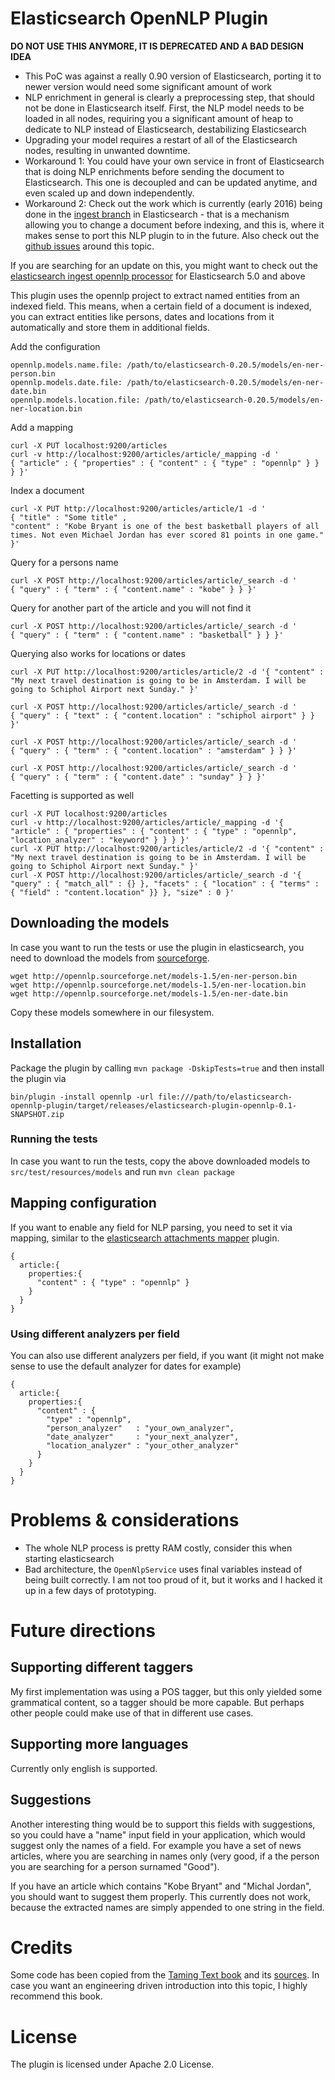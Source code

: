 # Elasticsearch OpenNLP Plugin

**DO NOT USE THIS ANYMORE, IT IS DEPRECATED AND A BAD DESIGN IDEA**

* This PoC was against a really 0.90 version of Elasticsearch, porting it to newer version would need some significant amount of work
* NLP enrichment in general is clearly a preprocessing step, that should not be done in Elasticsearch itself. First, the NLP model needs to be loaded in all nodes, requiring you a significant amount of heap to dedicate to NLP instead of Elasticsearch, destabilizing Elasticsearch
* Upgrading your model requires a restart of all of the Elasticsearch nodes, resulting in unwanted downtime.
* Workaround 1: You could have your own service in front of Elasticsearch that is doing NLP enrichments before sending the document to Elasticsearch. This one is decoupled and can be updated anytime, and even scaled up and down independently.
* Workaround 2: Check out the work which is currently (early 2016) being done in the [ingest branch](https://github.com/elastic/elasticsearch/tree/feature/ingest) in Elasticsearch  - that is a mechanism allowing you to change a document before indexing, and this is, where it makes sense to port this NLP plugin to in the future. Also check out the [github issues](https://github.com/elastic/elasticsearch/labels/%3AIngest) around  this topic.

If you are searching for an update on this, you might want to check out the [elasticsearch ingest opennlp processor](https://github.com/spinscale/elasticsearch-ingest-opennlp) for Elasticsearch 5.0 and above

This plugin uses the opennlp project to extract named entities from an indexed field. This means, when a certain field of a document is indexed, you can extract entities like persons, dates and locations from it automatically and store them in additional fields.

Add the configuration

```
opennlp.models.name.file: /path/to/elasticsearch-0.20.5/models/en-ner-person.bin
opennlp.models.date.file: /path/to/elasticsearch-0.20.5/models/en-ner-date.bin
opennlp.models.location.file: /path/to/elasticsearch-0.20.5/models/en-ner-location.bin
```

Add a mapping

```
curl -X PUT localhost:9200/articles
curl -v http://localhost:9200/articles/article/_mapping -d '
{ "article" : { "properties" : { "content" : { "type" : "opennlp" } } } }'
```

Index a document

```
curl -X PUT http://localhost:9200/articles/article/1 -d '
{ "title" : "Some title" ,
"content" : "Kobe Bryant is one of the best basketball players of all times. Not even Michael Jordan has ever scored 81 points in one game." }'
```

Query for a persons name

```
curl -X POST http://localhost:9200/articles/article/_search -d '
{ "query" : { "term" : { "content.name" : "kobe" } } }'
```

Query for another part of the article and you will not find it

```
curl -X POST http://localhost:9200/articles/article/_search -d '
{ "query" : { "term" : { "content.name" : "basketball" } } }'
```

Querying also works for locations or dates

```
curl -X PUT http://localhost:9200/articles/article/2 -d '{ "content" : "My next travel destination is going to be in Amsterdam. I will be going to Schiphol Airport next Sunday." }'

curl -X POST http://localhost:9200/articles/article/_search -d '
{ "query" : { "text" : { "content.location" : "schiphol airport" } } }'

curl -X POST http://localhost:9200/articles/article/_search -d '
{ "query" : { "term" : { "content.location" : "amsterdam" } } }'

curl -X POST http://localhost:9200/articles/article/_search -d '
{ "query" : { "term" : { "content.date" : "sunday" } } }'
```

Facetting is supported as well

```
curl -X PUT localhost:9200/articles
curl -v http://localhost:9200/articles/article/_mapping -d '{ "article" : { "properties" : { "content" : { "type" : "opennlp", "location_analyzer" : "keyword" } } } }'
curl -X PUT http://localhost:9200/articles/article/2 -d '{ "content" : "My next travel destination is going to be in Amsterdam. I will be going to Schiphol Airport next Sunday." }'
curl -X POST http://localhost:9200/articles/article/_search -d '{ "query" : { "match_all" : {} }, "facets" : { "location" : { "terms" : { "field" : "content.location" }} }, "size" : 0 }'

```


## Downloading the models

In case you want to run the tests or use the plugin in elasticsearch, you need to download the models from [sourceforge](http://opennlp.sourceforge.net/models-1.5/).

```
wget http://opennlp.sourceforge.net/models-1.5/en-ner-person.bin
wget http://opennlp.sourceforge.net/models-1.5/en-ner-location.bin
wget http://opennlp.sourceforge.net/models-1.5/en-ner-date.bin
```

Copy these models somewhere in our filesystem.


## Installation

Package the plugin by calling `mvn package -DskipTests=true` and then install the plugin via

```
bin/plugin -install opennlp -url file:///path/to/elasticsearch-opennlp-plugin/target/releases/elasticsearch-plugin-opennlp-0.1-SNAPSHOT.zip
```


### Running the tests

In case you want to run the tests, copy the above downloaded models to `src/test/resources/models` and run `mvn clean package`


## Mapping configuration

If you want to enable any field for NLP parsing, you need to set it via mapping, similar to the [elasticsearch attachments mapper](https://github.com/elasticsearch/elasticsearch-mapper-attachments/) plugin.

```
{
  article:{
    properties:{
      "content" : { "type" : "opennlp" }
    }
  }
}
```


### Using different analyzers per field

You can also use different analyzers per field, if you want (it might not make sense to use the default analyzer for dates for example)

```
{
  article:{
    properties:{
      "content" : {
        "type" : "opennlp",
        "person_analyzer"   : "your_own_analyzer",
        "date_analyzer"     : "your_next_analyzer",
        "location_analyzer" : "your_other_analyzer"
      }
    }
  }
}
```


# Problems & considerations

* The whole NLP process is pretty RAM costly, consider this when starting elasticsearch
* Bad architecture, the `OpenNlpService` uses final variables instead of being built correctly. I am not too proud of it, but it works and I hacked it up in a few days of prototyping.


# Future directions


## Supporting different taggers

My first implementation was using a POS tagger, but this only yielded some grammatical content, so a tagger should be more capable. But perhaps other people could make use of that in different use cases.


## Supporting more languages

Currently only english is supported.


## Suggestions

Another interesting thing would be to support this fields with suggestions, so you could have a "name" input field in your application, which would suggest only the names of a field. For example you have a set of news articles, where you are searching in names only (very good, if a the person you are searching for a person surnamed "Good").

If you have an article which contains "Kobe Bryant" and "Michal Jordan", you should want to suggest them properly. This currently does not work, because the extracted names are simply appended to one string in the field.


# Credits

Some code has been copied from the [Taming Text book](http://tamingtext.com/) and its [sources](https://github.com/tamingtext/book). In case you want an engineering driven introduction into this topic, I highly recommend this book.


# License

The plugin is licensed under Apache 2.0 License.
